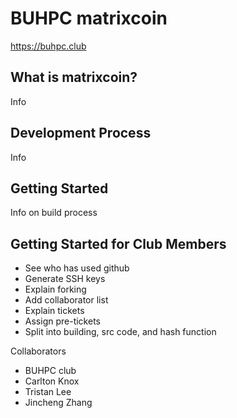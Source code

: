 BUHPC matrixcoin 
================

https://buhpc.club


What is matrixcoin?
----------------

Info

Development Process
-------------------

Info

Getting Started
---------------

Info on build process

Getting Started for Club Members
--------------------------------
 - See who has used github
 - Generate SSH keys
 - Explain forking
 - Add collaborator list
 - Explain tickets
 - Assign pre-tickets
 - Split into building, src code, and hash function

Collaborators
 - BUHPC club
 - Carlton Knox
 - Tristan Lee
 - Jincheng Zhang
